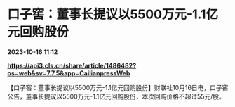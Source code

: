 # 口子窖：董事长提议以5500万元-1.1亿元回购股份

**2023-10-16 11:12**

**https://api3.cls.cn/share/article/1486482?os=web&sv=7.7.5&app=CailianpressWeb**

【口子窖：董事长提议以5500万元-1.1亿元回购股份】财联社10月16日电，口子窖公告，董事长提议以5500万元-1.1亿元回购股份，本次回购价格不超过55元/股。